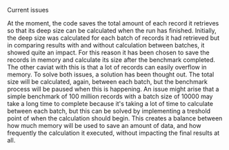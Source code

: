 Current issues

At the moment, the code saves the total amount of each record it retrieves so that its deep size can be calculated when the run has finished. Initially, the deep size was calculated for each batch of records it had retrieved but in comparing results with and without calculation between batches, it showed quite an impact. For this reason it has been chosen to save the records in memory and calculate its size after the benchmark completed. The other caviat with this is that a lot of records can easily overflow in memory.
To solve both issues, a solution has been thought out. The total size will be calculated, again, between each batch, but the benchmark process will be paused when this is happening. An issue might arise that a simple benchmark of 100 million records with a batch size of 10000 may take a long time to complete because it's taking a lot of time to calculate between each batch, but this can be solved by implementing a treshold point of when the calculation should begin. This creates a balance between how much memory will be used to save an amount of data, and how frequently the calculation it executed, without impacting the final results at all.